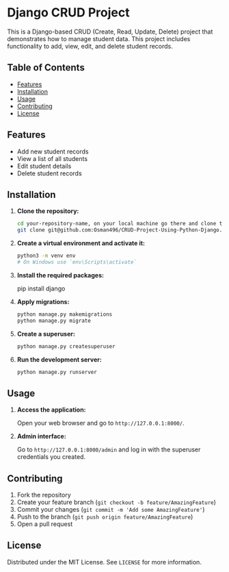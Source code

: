 # Django CRUD Project

This is a Django-based CRUD (Create, Read, Update, Delete) project that demonstrates how to manage student data. This project includes functionality to add, view, edit, and delete student records.

## Table of Contents

- [Features](#features)
- [Installation](#installation)
- [Usage](#usage)
- [Contributing](#contributing)
- [License](#license)

## Features

- Add new student records
- View a list of all students
- Edit student details
- Delete student records

## Installation

1. **Clone the repository:**

    ```sh
    cd your-repository-name, on your local machine go there and clone this project
    git clone git@github.com:Osman496/CRUD-Project-Using-Python-Django.git
    ```

2. **Create a virtual environment and activate it:**

    ```sh
    python3 -m venv env
    # On Windows use `env\Scripts\activate`
    ```

3. **Install the required packages:**

    
    pip install django
  

4. **Apply migrations:**

    ```sh
    python manage.py makemigrations
    python manage.py migrate
    ```

5. **Create a superuser:**

    ```sh
    python manage.py createsuperuser
    ```

6. **Run the development server:**

    ```sh
    python manage.py runserver
    ```

## Usage

1. **Access the application:**

   Open your web browser and go to `http://127.0.0.1:8000/`.

2. **Admin interface:**

   Go to `http://127.0.0.1:8000/admin` and log in with the superuser credentials you created.

## Contributing

1. Fork the repository
2. Create your feature branch (`git checkout -b feature/AmazingFeature`)
3. Commit your changes (`git commit -m 'Add some AmazingFeature'`)
4. Push to the branch (`git push origin feature/AmazingFeature`)
5. Open a pull request

## License

Distributed under the MIT License. See `LICENSE` for more information.


